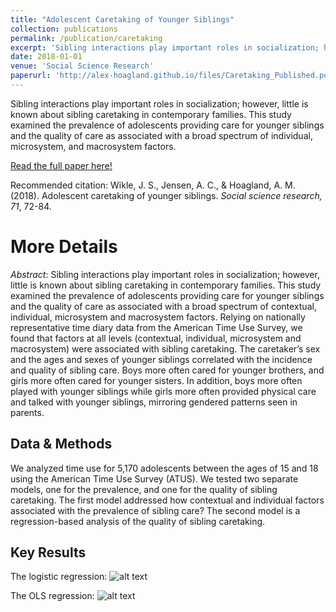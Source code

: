 ```yaml
---
title: "Adolescent Caretaking of Younger Siblings"
collection: publications
permalink: /publication/caretaking
excerpt: 'Sibling interactions play important roles in socialization; however, little is known about sibling caretaking in contemporary families. This study examined the prevalence of adolescents providing care for younger siblings and the quality of care as associated with a broad spectrum of individual, microsystem, and macrosystem factors.'
date: 2018-01-01
venue: 'Social Science Research'
paperurl: 'http://alex-hoagland.github.io/files/Caretaking_Published.pdf'
---
```

Sibling interactions play important roles in socialization; however, little is known about sibling caretaking in contemporary families. This study examined the prevalence of adolescents providing care for younger siblings and the quality of care as associated with a broad spectrum of individual, microsystem, and macrosystem factors.

[Read the full paper here!](http://alex-hoagland.github.io/files/Caretaking_Published.pdf)

Recommended citation: Wikle, J. S., Jensen, A. C., & Hoagland, A. M. (2018). Adolescent caretaking of younger siblings. *Social science research, 71*, 72-84.

More Details
=====

*Abstract*: Sibling interactions play important roles in socialization; however, little is known about sibling caretaking in contemporary families. This study examined the prevalence of adolescents providing care for younger siblings and the quality of care as associated with a broad spectrum of contextual, individual, microsystem and macrosystem factors. Relying on nationally representative time diary data from the American Time Use Survey, we found that factors at all levels (contextual, individual, microsystem and macrosystem) were associated with sibling caretaking. The caretaker’s sex and the ages and sexes of younger siblings correlated with the incidence and quality of sibling care. Boys more often cared for younger brothers, and girls more often cared for younger sisters. In addition, boys more often played with younger siblings while girls more often provided physical care and talked with younger siblings, mirroring
gendered patterns seen in parents.

Data & Methods
-----
We analyzed time use for 5,170 adolescents between the ages of 15 and 18 using the American Time Use Survey (ATUS). We tested two separate models, one for the prevalence, and one for the quality of sibling caretaking. The first model addressed how contextual and individual factors associated with the prevalence of sibling care? The second model is a regression-based analysis of the quality of sibling caretaking. 

Key Results
-----
The logistic regression: 
![alt text](https://github.com/alex-hoagland/alex-hoagland.github.io/images/Caretaking_Logit.png "Logit Regression Results")

The OLS regression: 
![alt text](https://github.com/alex-hoagland/alex-hoagland.github.io/images/Caretaking_OLS.png "OLS Regression Results")
